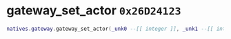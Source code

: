 # gateway_set_actor `0x26D24123`

```lua
natives.gateway.gateway_set_actor(_unk0 --[[ integer ]], _unk1 --[[ integer ]])
```